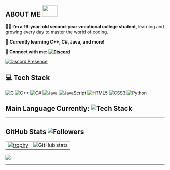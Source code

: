 ## **ABOUT ME** <img src="https://i.giphy.com/media/v1.Y2lkPTc5MGI3NjExdHg0ZXNmZ3p3bWhlb3U3d3U0ZjNlcW5jeHkzN3Vnc29nYzJ5ZHhhZSZlcD12MV9pbnRlcm5hbF9naWZfYnlfaWQmY3Q9Zw/LHZyixOnHwDDy/giphy.gif" width="48" height="36" />

👨‍💻 **I’m a 16-year-old second-year vocational college student**, learning and growing every day to master the world of coding. 

🌱 **Currently learning C++, C#, Java, and more!**

**🔗 Connect with me:  [![Discord](https://img.shields.io/badge/Discord-%237289DA.svg?style=for-the-badge&logo=discord&logoColor=white)](https://discord.com/users/1109103765308583960)**


[![Discord Presence](https://lanyard.cnrad.dev/api/1109103765308583960)](https://discord.com/users/1109103765308583960)  

## 💻 **Tech Stack**
![C](https://img.shields.io/badge/c-%2300599C.svg?style=for-the-badge&logo=c&logoColor=white) ![C++](https://img.shields.io/badge/c%2B%2B-%2300599C.svg?style=for-the-badge&logo=c%2B%2B&logoColor=white) ![C#](https://img.shields.io/badge/c%23-%23239120.svg?style=for-the-badge&logo=c-sharp&logoColor=white) ![Java](https://img.shields.io/badge/java-%23F7DF1E.svg?style=for-the-badge&logo=java&logoColor=white) ![JavaScript](https://img.shields.io/badge/javascript-%23323330.svg?style=for-the-badge&logo=javascript&logoColor=%23F7DF1E) ![HTML5](https://img.shields.io/badge/html5-%23E34F26.svg?style=for-the-badge&logo=html5&logoColor=white) ![CSS3](https://img.shields.io/badge/css3-%231572B6.svg?style=for-the-badge&logo=css3&logoColor=white) ![Python](https://img.shields.io/badge/python-%2314354C.svg?style=for-the-badge&logo=python&logoColor=white)
## Main Language Currently: ![Tech Stack](https://img.shields.io/badge/C%2B%2B-%2300599C.svg?style=for-the-badge&logo=c%2B%2B&logoColor=white)

---


## **GitHub Stats** ![Followers](https://img.shields.io/github/followers/NguyenMinh08?style=social)
| | |
|-|-|
|[![trophy](https://github-profile-trophy.vercel.app/?username=NguyenMinh08&theme=tokyonight)](https://github.com/ryo-ma/github-profile-trophy) | ![GitHub stats](https://github-readme-stats.vercel.app/api?username=NguyenMinh08&show_icons=true&hide_title=true&count_private=true&hide=prs&theme=tokyonight) |



[![](https://visitcount.itsvg.in/api?id=NguyenMinh08&icon=0&color=8)](https://visitcount.itsvg.in)

---
